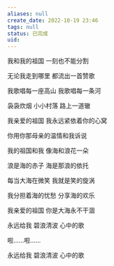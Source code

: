 ```yaml
---
aliases: null
create_date: 2022-10-19 23:46 
tags: null
status: 已完成 
uid: 
---
```


我和我的祖国 一刻也不能分割

无论我走到哪里 都流出一首赞歌

我歌唱每一座高山 我歌唱每一条河

袅袅炊烟 小小村落 路上一道辙

我亲爱的祖国 我永远紧依着你的心窝

你用你那母亲的温情和我诉说

我的祖国和我 像海和浪花一朵

浪是海的赤子 海是那浪的依托

每当大海在微笑 我就是笑的旋涡

我分担着海的忧愁 分享海的欢乐

我亲爱的祖国 你是大海永不干涸

永远给我 碧浪清波 心中的歌

啦……啦……

永远给我 碧浪清波 心中的歌

